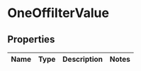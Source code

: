 # OneOffilterValue

## Properties
Name | Type | Description | Notes
------------ | ------------- | ------------- | -------------
